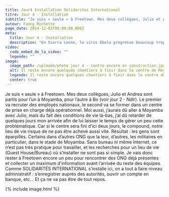 ```yaml
---
title: Jour4 Installation Solidarites International
titre: Jour 4 - Installation
subtitle: "Je suis « seule » à Freetown. Mes deux collègues, Julio et Andrea, sont partis pour l’un à Moyamba, pour l’autre à Bo..."
auteur: Fanny Rochette
page_date: 2014-12-03T00:00:00.000Z
meta:
  title: Jour 4 - Installation
  description: "En Sierra Leone, le virus Ebola progresse beaucoup trop vite..."
video:
  code_embed_de_la_video: ""
  legende: ""
image:
  image_path: /uploads/photo jour 4 - centre encore en construction.jpg
  alt: Il reste encore quelques chantiers à finir dans le centre de Moyamba
  legende: Il reste encore quelques chantiers à finir dans le centre de Moyamba
  center: true
---
```

Je suis &laquo; seule &raquo; &agrave; Freetown. Mes deux coll&egrave;gues, Julio et Andrea sont partis pour l’un &agrave; Moyamba, pour l’autre &agrave; Bo (voir jour 2 - Ndlr). Le premier va recruter des employ&eacute;s nationaux, le second va se former dans un centre de prise en charge d&eacute;j&agrave; op&eacute;rationnel. Moi aussi, j’aurais d&ucirc; aller &agrave; Moyamba avec Julio, mais du fait des conditions de vie l&agrave;-bas, j’ai d&ucirc; retarder de quelques jours mon arriv&eacute;e afin de lui laisser le temps de g&eacute;rer un peu cette probl&eacute;matique. Car si le centre sera fini d’ici deux jours, le compound, notre lieu de vie risque de ne pas &ecirc;tre achev&eacute; aussi vite. R&eacute;sultat : les gens sont &eacute;parpill&eacute;s. Certains dans d’autres ONG que la leur, d’autres, les militaires en particulier, dans le stade de Moyamba. Sans bureau ni m&ecirc;me Internet, ce n’est pas tr&egrave;s pratique pour travailler, et les recherches pour un lieu de vie (Guest House/Bureau) o&ugrave; s’installer ne sont pas si simple. Je vais donc rester &agrave; Freetown encore un peu pour rencontrer des ONG d&eacute;j&agrave; pr&eacute;sentes et collecter un maximum d’information avant l’arriv&eacute;e du reste des &eacute;quipes. Comme SOLIDARIT&Eacute;S INTERNATIONAL s’installe ici, on a tout &agrave; faire niveau administratif : s’enregistrer aupr&egrave;s des autorit&eacute;s, ouvrir un compte en banque, etc… Et &ccedil;a ne va pas &ecirc;tre de tout repos.

{% include image.html %}